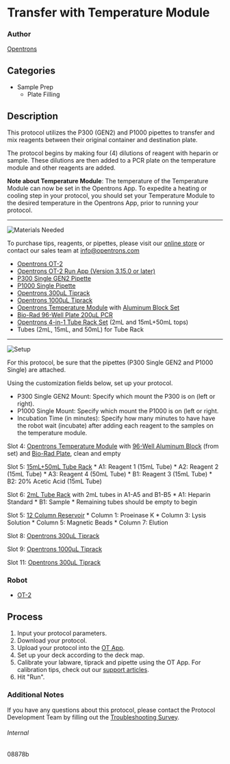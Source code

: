 # Transfer with Temperature Module

### Author
[Opentrons](https://opentrons.com/)



## Categories
* Sample Prep
	* Plate Filling


## Description
This protocol utilizes the P300 (GEN2) and P1000 pipettes to transfer and mix reagents between their original container and destination plate.

The protocol begins by making four (4) dilutions of reagent with heparin or sample. These dilutions are then added to a PCR plate on the temperature module and other reagents are added.

**Note about Temperature Module**: The temperature of the Temperature Module can now be set in the Opentrons App. To expedite a heating or cooling step in your protocol, you should set your Temperature Module to the desired temperature in the Opentrons App, prior to running your protocol.

---
![Materials Needed](https://s3.amazonaws.com/opentrons-protocol-library-website/custom-README-images/001-General+Headings/materials.png)

To purchase tips, reagents, or pipettes, please visit our [online store](https://shop.opentrons.com/) or contact our sales team at [info@opentrons.com](mailto:info@opentrons.com)

* [Opentrons OT-2](https://shop.opentrons.com/collections/ot-2-robot/products/ot-2)
* [Opentrons OT-2 Run App (Version 3.15.0 or later)](https://opentrons.com/ot-app/)
* [P300 Single GEN2 Pipette](https://shop.opentrons.com/collections/ot-2-robot/products/single-channel-electronic-pipette)
* [P1000 Single Pipette](https://shop.opentrons.com/collections/ot-2-robot/products/single-channel-electronic-pipette)
* [Opentrons 300µL Tiprack](https://shop.opentrons.com/collections/opentrons-tips/products/opentrons-300ul-tips)
* [Opentrons 1000µL Tiprack](https://shop.opentrons.com/collections/opentrons-tips/products/opentrons-1000ul-tips)
* [Opentrons Temperature Module](https://shop.opentrons.com/collections/hardware-modules/products/tempdeck) with [Aluminum Block Set](https://shop.opentrons.com/collections/hardware-modules/products/aluminum-block-set)
* [Bio-Rad 96-Well Plate 200µL PCR](https://labware.opentrons.com/biorad_96_wellplate_200ul_pcr?category=wellPlate)
* [Opentrons 4-in-1 Tube Rack Set](https://shop.opentrons.com/collections/verified-labware/products/tube-rack-set-1) (2mL and 15mL+50mL tops)
* Tubes (2mL, 15mL, and 50mL) for Tube Rack



---
![Setup](https://s3.amazonaws.com/opentrons-protocol-library-website/custom-README-images/001-General+Headings/Setup.png)

For this protocol, be sure that the pipettes (P300 Single GEN2 and P1000 Single) are attached.

Using the customization fields below, set up your protocol.
* P300 Single GEN2 Mount: Specify which mount the P300 is on (left or right).
* P1000 Single Mount: Specify which mount the P1000 is on (left or right.
* Incubation Time (in minutes): Specify how many minutes to have have the robot wait (incubate) after adding each reagent to the samples on the temperature module.

Slot 4: [Opentrons Temperature Module](https://shop.opentrons.com/collections/hardware-modules/products/tempdeck) with [96-Well Aluminum Block](https://shop.opentrons.com/collections/hardware-modules/products/aluminum-block-set) (from set) and [Bio-Rad Plate](https://labware.opentrons.com/biorad_96_wellplate_200ul_pcr?category=wellPlate), clean and empty

Slot 5: [15mL+50mL Tube Rack](https://shop.opentrons.com/collections/verified-labware/products/tube-rack-set-1)
	* A1: Reagent 1 (15mL Tube)
	* A2: Reagent 2 (15mL Tube)
	* A3: Reagent 4 (50mL Tube)
	* B1: Reagent 3 (15mL Tube)
	* B2: 20% Acetic Acid (15mL Tube)

Slot 6: [2mL Tube Rack](https://shop.opentrons.com/collections/verified-labware/products/tube-rack-set-1) with 2mL tubes in A1-A5 and B1-B5
	* A1: Heparin Standard
	* B1: Sample
	* Remaining tubes should be empty to begin

Slot 5: [12 Column Reservoir](https://www.agilent.com/store/en_US/LCat-SubCat1ECS_112089/Reservoirs)
	* Column 1: Proeinase K
	* Column 3: Lysis Solution
	* Column 5: Magnetic Beads
	* Column 7: Elution

Slot 8: [Opentrons 300µL Tiprack](https://shop.opentrons.com/collections/opentrons-tips/products/opentrons-300ul-tips)

Slot 9: [Opentrons 1000µL Tiprack](https://shop.opentrons.com/collections/opentrons-tips/products/opentrons-1000ul-tips)

Slot 11: [Opentrons 300µL Tiprack](https://shop.opentrons.com/collections/opentrons-tips/products/opentrons-300ul-tips)


### Robot
* [OT-2](https://opentrons.com/ot-2)

## Process

1. Input your protocol parameters.
2. Download your protocol.
3. Upload your protocol into the [OT App](https://opentrons.com/ot-app).
4. Set up your deck according to the deck map.
5. Calibrate your labware, tiprack and pipette using the OT App. For calibration tips, check out our [support articles](https://support.opentrons.com/en/collections/1559720-guide-for-getting-started-with-the-ot-2).
6. Hit "Run".

### Additional Notes
If you have any questions about this protocol, please contact the Protocol Development Team by filling out the [Troubleshooting Survey](https://protocol-troubleshooting.paperform.co/).

###### Internal
08878b
